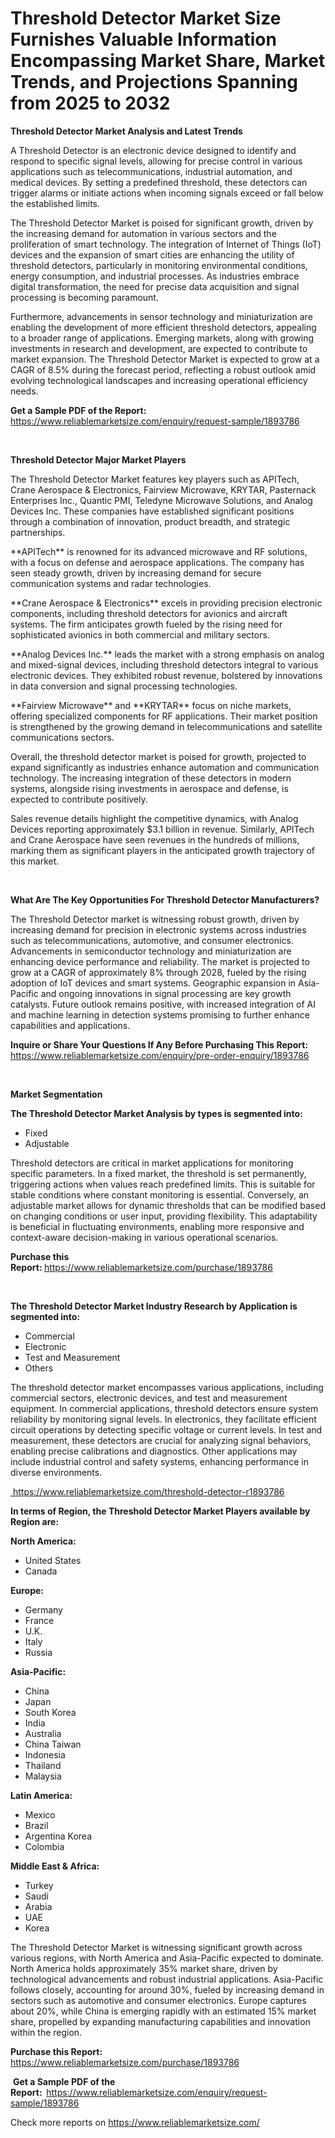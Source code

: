 <p><h1>Threshold Detector Market Size Furnishes Valuable Information Encompassing Market Share, Market Trends, and Projections Spanning from 2025 to 2032</h1></p><p><strong>Threshold Detector Market Analysis and Latest Trends</strong></p>
<p><p>A Threshold Detector is an electronic device designed to identify and respond to specific signal levels, allowing for precise control in various applications such as telecommunications, industrial automation, and medical devices. By setting a predefined threshold, these detectors can trigger alarms or initiate actions when incoming signals exceed or fall below the established limits.</p><p>The Threshold Detector Market is poised for significant growth, driven by the increasing demand for automation in various sectors and the proliferation of smart technology. The integration of Internet of Things (IoT) devices and the expansion of smart cities are enhancing the utility of threshold detectors, particularly in monitoring environmental conditions, energy consumption, and industrial processes. As industries embrace digital transformation, the need for precise data acquisition and signal processing is becoming paramount.</p><p>Furthermore, advancements in sensor technology and miniaturization are enabling the development of more efficient threshold detectors, appealing to a broader range of applications. Emerging markets, along with growing investments in research and development, are expected to contribute to market expansion. The Threshold Detector Market is expected to grow at a CAGR of 8.5% during the forecast period, reflecting a robust outlook amid evolving technological landscapes and increasing operational efficiency needs.</p></p>
<p><strong>Get a Sample PDF of the Report:&nbsp;</strong> <a href="https://www.reliablemarketsize.com/enquiry/request-sample/1893786?utm_campaign=2321&utm_medium=2&utm_source=Github&utm_content=ia&utm_term=11022025&utm_id=threshold-detector">https://www.reliablemarketsize.com/enquiry/request-sample/1893786</a></p>
<p>&nbsp;</p>
<p><strong>Threshold Detector Major Market Players</strong></p>
<p><p>The Threshold Detector Market features key players such as APITech, Crane Aerospace & Electronics, Fairview Microwave, KRYTAR, Pasternack Enterprises Inc., Quantic PMI, Teledyne Microwave Solutions, and Analog Devices Inc. These companies have established significant positions through a combination of innovation, product breadth, and strategic partnerships.</p><p>**APITech** is renowned for its advanced microwave and RF solutions, with a focus on defense and aerospace applications. The company has seen steady growth, driven by increasing demand for secure communication systems and radar technologies.</p><p>**Crane Aerospace & Electronics** excels in providing precision electronic components, including threshold detectors for avionics and aircraft systems. The firm anticipates growth fueled by the rising need for sophisticated avionics in both commercial and military sectors.</p><p>**Analog Devices Inc.** leads the market with a strong emphasis on analog and mixed-signal devices, including threshold detectors integral to various electronic devices. They exhibited robust revenue, bolstered by innovations in data conversion and signal processing technologies.</p><p>**Fairview Microwave** and **KRYTAR** focus on niche markets, offering specialized components for RF applications. Their market position is strengthened by the growing demand in telecommunications and satellite communications sectors.</p><p>Overall, the threshold detector market is poised for growth, projected to expand significantly as industries enhance automation and communication technology. The increasing integration of these detectors in modern systems, alongside rising investments in aerospace and defense, is expected to contribute positively.</p><p>Sales revenue details highlight the competitive dynamics, with Analog Devices reporting approximately $3.1 billion in revenue. Similarly, APITech and Crane Aerospace have seen revenues in the hundreds of millions, marking them as significant players in the anticipated growth trajectory of this market.</p></p>
<p>&nbsp;</p>
<p><strong>What Are The Key Opportunities For Threshold Detector Manufacturers?</strong></p>
<p><p>The Threshold Detector market is witnessing robust growth, driven by increasing demand for precision in electronic systems across industries such as telecommunications, automotive, and consumer electronics. Advancements in semiconductor technology and miniaturization are enhancing device performance and reliability. The market is projected to grow at a CAGR of approximately 8% through 2028, fueled by the rising adoption of IoT devices and smart systems. Geographic expansion in Asia-Pacific and ongoing innovations in signal processing are key growth catalysts. Future outlook remains positive, with increased integration of AI and machine learning in detection systems promising to further enhance capabilities and applications.</p></p>
<p><strong>Inquire or Share Your Questions If Any Before Purchasing This Report:</strong> <a href="https://www.reliablemarketsize.com/enquiry/pre-order-enquiry/1893786?utm_campaign=2321&utm_medium=2&utm_source=Github&utm_content=ia&utm_term=11022025&utm_id=threshold-detector">https://www.reliablemarketsize.com/enquiry/pre-order-enquiry/1893786</a></p>
<p>&nbsp;</p>
<p><strong>Market Segmentation</strong></p>
<p><strong>The Threshold Detector Market Analysis by types is segmented into:</strong></p>
<p><ul><li>Fixed</li><li>Adjustable</li></ul></p>
<p><p>Threshold detectors are critical in market applications for monitoring specific parameters. In a fixed market, the threshold is set permanently, triggering actions when values reach predefined limits. This is suitable for stable conditions where constant monitoring is essential. Conversely, an adjustable market allows for dynamic thresholds that can be modified based on changing conditions or user input, providing flexibility. This adaptability is beneficial in fluctuating environments, enabling more responsive and context-aware decision-making in various operational scenarios.</p></p>
<p><strong>Purchase this Report:&nbsp;</strong><a href="https://www.reliablemarketsize.com/purchase/1893786?utm_campaign=2321&utm_medium=2&utm_source=Github&utm_content=ia&utm_term=11022025&utm_id=threshold-detector">https://www.reliablemarketsize.com/purchase/1893786</a></p>
<p>&nbsp;</p>
<p><strong>The Threshold Detector Market Industry Research by Application is segmented into:</strong></p>
<p><ul><li>Commercial</li><li>Electronic</li><li>Test and Measurement</li><li>Others</li></ul></p>
<p><p>The threshold detector market encompasses various applications, including commercial sectors, electronic devices, and test and measurement equipment. In commercial applications, threshold detectors ensure system reliability by monitoring signal levels. In electronics, they facilitate efficient circuit operations by detecting specific voltage or current levels. In test and measurement, these detectors are crucial for analyzing signal behaviors, enabling precise calibrations and diagnostics. Other applications may include industrial control and safety systems, enhancing performance in diverse environments.</p></p>
<p><a href="https://www.reliablemarketsize.com/threshold-detector-r1893786?utm_campaign=2321&utm_medium=2&utm_source=Github&utm_content=ia&utm_term=11022025&utm_id=threshold-detector">&nbsp;https://www.reliablemarketsize.com/threshold-detector-r1893786</a></p>
<p><strong>In terms of Region, the Threshold Detector Market Players available by Region are:</strong></p>
<p>
    <p> <strong> North America: </strong>
        <ul>
            <li>United States</li>
            <li>Canada</li>
        </ul>
        </p> 
    <p> <strong> Europe: </strong>
        <ul>
            <li>Germany</li>
            <li>France</li>
            <li>U.K.</li>
            <li>Italy</li>
            <li>Russia</li>
        </ul>
        </p> 
    <p> <strong> Asia-Pacific: </strong>
        <ul>
            <li>China</li>
            <li>Japan</li>
            <li>South Korea</li>
            <li>India</li>
            <li>Australia</li>
            <li>China Taiwan</li>
            <li>Indonesia</li>
            <li>Thailand</li>
            <li>Malaysia</li>
        </ul>
        </p> 
    <p> <strong> Latin America: </strong>
        <ul>
            <li>Mexico</li>
            <li>Brazil</li>
            <li>Argentina Korea</li>
            <li>Colombia</li>
        </ul>
        </p> 
    <p> <strong> Middle East & Africa: </strong>
        <ul>
            <li>Turkey</li>
            <li>Saudi</li>
            <li>Arabia</li>
            <li>UAE</li>
            <li>Korea</li>
        </ul>
    </p>
    </p>
<p><p>The Threshold Detector Market is witnessing significant growth across various regions, with North America and Asia-Pacific expected to dominate. North America holds approximately 35% market share, driven by technological advancements and robust industrial applications. Asia-Pacific follows closely, accounting for around 30%, fueled by increasing demand in sectors such as automotive and consumer electronics. Europe captures about 20%, while China is emerging rapidly with an estimated 15% market share, propelled by expanding manufacturing capabilities and innovation within the region.</p></p>
<p><strong>Purchase this Report: </strong><a href="https://www.reliablemarketsize.com/purchase/1893786?utm_campaign=2321&utm_medium=2&utm_source=Github&utm_content=ia&utm_term=11022025&utm_id=threshold-detector">https://www.reliablemarketsize.com/purchase/1893786</a></p>
<p>&nbsp;<strong>Get a Sample PDF of the Report:&nbsp;&nbsp;</strong><a href="https://www.reliablemarketsize.com/enquiry/request-sample/1893786?utm_campaign=2321&utm_medium=2&utm_source=Github&utm_content=ia&utm_term=11022025&utm_id=threshold-detector">https://www.reliablemarketsize.com/enquiry/request-sample/1893786</a></p>
<p><strong></strong></p>
<p>Check more reports on <a href="https://www.reliablemarketsize.com/?utm_campaign=2321&utm_medium=2&utm_source=Github&utm_content=ia&utm_term=11022025&utm_id=threshold-detector">https://www.reliablemarketsize.com/</a></p>